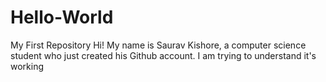 # Hello-World
My First Repository
Hi! My name is Saurav Kishore, a computer science student
who just created his Github account. I am trying to understand
it's working
